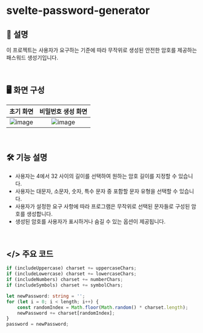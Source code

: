# svelte-password-generator

## 💬 설명

이 프로젝트는 사용자가 요구하는 기준에 따라 무작위로 생성된 안전한 암호를 제공하는 패스워드 생성기입니다.

&nbsp;

## 🖥️ 화면 구성

| 초기 화면 | 비밀번호 생성 화면
|:----:|:----:|
| ![image](https://github.com/kmseunh/svelte-projects/assets/105186724/23ecab8d-47c5-4425-93b6-893385f4450c) | ![image](https://github.com/kmseunh/svelte-projects/assets/105186724/361ca86a-ed20-4a4d-af55-077e23099fba) |

&nbsp;

## 🛠️ 기능 설명

- 사용자는 4에서 32 사이의 길이를 선택하여 원하는 암호 길이를 지정할 수 있습니다.
- 사용자는 대문자, 소문자, 숫자, 특수 문자 중 포함할 문자 유형을 선택할 수 있습니다.
- 사용자가 설정한 요구 사항에 따라 프로그램은 무작위로 선택된 문자들로 구성된 암호를 생성합니다.
- 생성된 암호를 사용자가 표시하거나 숨길 수 있는 옵션이 제공됩니다.

&nbsp;

## </> 주요 코드

```ts
if (includeUppercase) charset += uppercaseChars;
if (includeLowercase) charset += lowercaseChars;
if (includeNumbers) charset += numberChars;
if (includeSymbols) charset += symbolChars;

let newPassword: string = '';
for (let i = 0; i < length; i++) {
    const randomIndex = Math.floor(Math.random() * charset.length);
    newPassword += charset[randomIndex];
}
password = newPassword;
```
